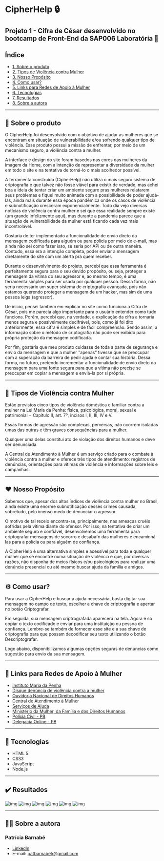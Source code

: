 
# CipherHelp :lock:

## Projeto 1 - Cifra de César desenvolvido no bootcamp de Front-End da SAP006 Laboratória :yellow_heart:

## Índice

* [1. Sobre o produto](#1-sobre-o-produto)
* [2. Tipos de Violência contra Mulher](#2-tipos-de-violencia-contra-mulher)
* [3. Nosso Propósito](#3-nosso-proposito)
* [4. Como usar?](#4-como-usar)
* [5. Links para Redes de Apoio à Mulher](#5-links-para-redes-de-apoio-a-mulher)
* [6. Tecnologias](#6-tecnologias)
* [7. Resultados](#7-resultados)
* [8. Sobre a autora](#8-sobre-a-autora)

---
## :dart: Sobre o produto 

O CipherHelp foi desenvolvido com o objetivo de ajudar as mulheres que se encontram em situação de 
vulnerabilidade e/ou sofrendo qualquer
tipo de violência. Esse produto possui a missão de enfrentar, por meio de um
mecanismo seguro, a violência contra a mulher. 

A interface e design do site foram basedos nas cores das mulheres da imagem da Home,
com a intenção de representar a diversidade da mulher em todo o site e na
tentativa de torná-lo o mais acolhedor possível.

A ferramenta construída (CipherHelp) não utiliza o mais seguro sistema de criptografia e que talvez não fosse viável para existir de verdade,  mas achei boa a ideia de tentar criar um ambiente seguro pras mulheres relatarem seus problemas e fiquei muito animada com a possibilidade de poder ajudá-las, ainda mais durante essa época pandêmica onde os casos de violência e subnotificação cresceram exponencialmente. Todo dia vejo diversas notícias de violência contra mulher e sei que essa realidade sempre existe (um grande infelizmente aqui), mas durante a pandemia parece que a situação de vulnerabilidade da mulher está ficando cada vez mais incontrolável.

Gostaria de ter implementado a funcionalidade de envio direto da mensagem codificada para alguém ou para polícia por meio de e-mail, mas ainda não sei como fazer isso, se seria por API ou de outra maneira.  Contudo, essa era a intenção completa, poder enviar a mensagem diretamente do site com um alerta pra quem receber.

Durante o desenvolvimento do projeto, percebi que essa ferramenta é perfeitamente segura para o seu devido propósito, ou seja, proteger a mensagem da vítima do seu agressor e, ao mesmo tempo, é uma ferramenta simples para ser usada por qualquer pessoa. Dessa forma, não seria necessário um super sistema de criptografia avançada, pois não estamos querendo proteger a mensagem de um hacker, mas sim de uma pessoa leiga (agressor).

De início, pensei também em explicar no site como funciona a Cifra de César, pois me parecia algo importante para o usuário entender como tudo funciona. Porém, percebi que, na verdade, a explicação da cifra a tornaria menos segura e possivelmente decifrável, pois, como já foi dito anteriormente, essa cifra é simples e de fácil compreensão. Sendo assim, a informação sobre o método de criptografia não pode ser exibido para própria proteção da mensagem codificada.

Por fim, gostaria que meu produto cuidasse de toda a parte de segurança e envio da mensagem e que a mulher "apenas" tivesse que se preocupar com a superação da barreira de pedir ajuda e contar sua história. Dessa forma, no futuro, pretendo incrementar a funcionalidade de envio direto da mensagem para uma fonte segura para que a vítima não precise se preocupar em copiar a mensagem e enviá-la por si própria.

---
## :woman: Tipos de Violência contra Mulher
Estão previstos cinco tipos de violência doméstica e familiar contra a mulher na Lei Maria da Penha: física, psicológica, moral, sexual e patrimonial − Capítulo II, art. 7º, incisos I, II, III, IV e V.

Essas formas de agressão são complexas, perversas, não ocorrem isoladas umas das outras e têm graves consequências para a mulher.

Qualquer uma delas constitui ato de violação dos direitos humanos e deve ser denunciada.

A Central de Atendimento à Mulher é um serviço criado para o combate à violência contra a mulher e oferece três tipos de atendimento: registros de denúncias, orientações para vítimas de violência e informações sobre leis e campanhas.

---
## :heart: Nosso Propósito
Sabemos que, apesar dos altos índices de violência contra mulher no Brasil, ainda existe uma enorme subnotificação desses crimes causada, sobretudo, pelo imenso medo de denunciar o agressor.

O motivo de tal receio encontra-se, principalmente, nas ameaças cruéis sofridas pela vítima diante do ofensor. Por isso, na tentativa de criar um ambiente seguro e confiável, desenvolvemos uma ferramenta para criptografar mensagens de socorro e desabafo das mulheres e encaminhá-las para a polícia ou para alguém de confiança.

A CipherHelp é uma alternativa simples e acessível para toda e qualquer mulher que se encontre numa situação de violência e que, por diversas razões, não disponha de meios físicos e/ou psicológicos para realizar uma denúncia presencial ou até mesmo buscar ajuda da família e amigos.

---
## :gear: Como usar?
Para usar a CipherHelp e buscar a ajuda necessária, basta digitar sua mensagem no campo de texto, escolher a chave de criptrografia e apertar no botão Criptografar.

Em seguida, sua mensagem criptrografada aparecerá na tela. Agora é só copiar o texto codificado e enviar para uma instituição ou pessoa de confiança. Lembre-se também de fornecer esse site e a sua chave de criptografia para que possam decodificar seu texto utilizando o botão Descriptografar.

Logo abaixo, disponibilizamos algumas opções seguras de denúncias como sugestão para envio da sua mensagem.

---
## :link: Links para Redes de Apoio à Mulher
* [Instituto Maria da Penha](https://www.institutomariadapenha.org.br/)
* [Disque denúncia de violência contra a mulher](https://www.gov.br/pt-br/servicos/denunciar-e-buscar-ajuda-a-vitimas-de-violencia-contra-mulheres)
* [Ouvidoria Nacional de Direitos Humanos](https://www.gov.br/mdh/pt-br/ondh/)
* [Central de Atendimento à Mulher](https://mdh.metasix.solutions/portal/servicos/informacao?t=50&servico=234)
* [Serviços de Ajuda](https://www.gov.br/mdh/pt-br/ondh/servicos/grupo-vulneravel)
* [Ministério da Mulher, da Família e dos Direitos Humanos](https://www.gov.br/mdh/pt-br)
* [Polícia Civil - PB](https://www.policiacivil.pb.gov.br/noticias/denuncie-qualquer-violencia-contra-a-mulher-1)
* [Delegacia Online - PB](http://www.delegaciaonline.pb.gov.br/pages/index.xhtml)

---
## :robot: Tecnologias 

- HTML 5
- CSS3
- JavaScript
- Node.js

---
## ✔️ Resultados

![img](.src/img/tela1.png)
![img](.src/img/tela2.png)
![img](.src/img/tela3.png)
![img](.src/img/tela4.png)
![img](.src/img/tela5.png)
![img](.src/img/tela6.png)

---
## :woman_technologist: Sobre a autora
### Patrícia Barnabé

- [LinkedIn](https://www.linkedin.com/in/patriciabarnabe)
- E-mail: patbarnabe5@gmail.com
